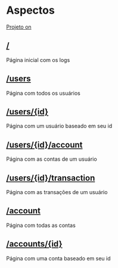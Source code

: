 # Aspectos
[Projeto on](https://aspectos.herokuapp.com/)

## [/](https://aspectos.herokuapp.com/)
Página inicial com os logs

## [/users](https://aspectos.herokuapp.com/users)
Página com todos os usuários

## [/users/{id}](https://aspectos.herokuapp.com/users/1)
Página com um usuário baseado em seu id

## [/users/{id}/account](https://aspectos.herokuapp.com/users/1/account)
Página com as contas de um usuário

## [/users/{id}/transaction](https://aspectos.herokuapp.com/users/1/transaction)
Página com as transações de um usuário

## [/account](https://aspectos.herokuapp.com/contas)
Página com todas as contas

## [/accounts/{id}](https://aspectos.herokuapp.com/accounts/1)
Página com uma conta baseado em seu id

